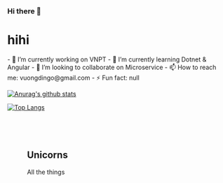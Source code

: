 ### Hi there 👋

<h1 style=>hihi</h1>
- 🔭 I’m currently working on VNPT
- 🌱 I’m currently learning Dotnet & Angular
- 👯 I’m looking to collaborate on Microservice
<!-- 🤔 I’m looking for help with ...-->
<!-- 💬 Ask me about: -->
- 📫 How to reach me: vuongdingo@gmail.com
<!-- 😄 Pronouns: ...-->
- ⚡ Fun fact: null

[![Anurag's github stats](https://github-readme-stats.vercel.app/api?username=vuggg&count_private=true)](https://github.com/anuraghazra/github-readme-stats)

[![Top Langs](https://github-readme-stats.vercel.app/api/top-langs/?username=vuggg)](https://github.com/anuraghazra/github-readme-stats)

<style>
	.markdown-body {
		box-sizing: border-box;
		min-width: 200px;
		max-width: 980px;
		margin: 0 auto;
		padding: 45px;
	}

	@media (max-width: 767px) {
		.markdown-body {
			padding: 15px;
		}
	}
</style>
<article class="markdown-body">
	<h1>Unicorns</h1>
	<p>All the things</p>
</article>
